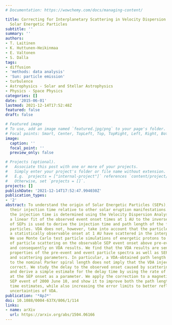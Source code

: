 ```yaml
---
# Documentation: https://wowchemy.com/docs/managing-content/

title: Correcting for Interplanetary Scattering in Velocity Dispersion analysis of
  Solar Energetic Particles
subtitle: ''
summary: ''
authors:
- T. Laitinen
- K. Huttunen-Heikinmaa
- E. Valtonen
- S. Dalla
tags:
- diffusion
- 'methods: data analysis'
- 'Sun: particle emission'
- turbulence
- Astrophysics - Solar and Stellar Astrophysics
- Physics - Space Physics
categories: []
date: '2015-06-01'
lastmod: 2021-12-14T17:52:48Z
featured: false
draft: false

# Featured image
# To use, add an image named `featured.jpg/png` to your page's folder.
# Focal points: Smart, Center, TopLeft, Top, TopRight, Left, Right, BottomLeft, Bottom, BottomRight.
image:
  caption: ''
  focal_point: ''
  preview_only: false

# Projects (optional).
#   Associate this post with one or more of your projects.
#   Simply enter your project's folder or file name without extension.
#   E.g. `projects = ["internal-project"]` references `content/project/deep-learning/index.md`.
#   Otherwise, set `projects = []`.
projects: []
publishDate: '2021-12-14T17:52:47.994030Z'
publication_types:
- '2'
abstract: To understand the origin of Solar Energetic Particles (SEPs), we must study
  their injection time relative to other solar eruption manifestations. Traditionally
  the injection time is determined using the Velocity Dispersion Analysis (VDA) where
  a linear fit of the observed event onset times at 1 AU to the inverse velocities
  of SEPs is used to derive the injection time and path length of the first-arriving
  particles. VDA does not, however, take into account that the particles that produce
  a statistically observable onset at 1 AU have scattered in the interplanetary space.
  We use Monte Carlo test particle simulations of energetic protons to study the effect
  of particle scattering on the observable SEP event onset above pre-event background,
  and consequently on VDA results. We find that the VDA results are sensitive to the
  properties of the pre-event and event particle spectra as well as SEP injection
  and scattering parameters. In particular, a VDA-obtained path length that is close
  to the nominal Parker spiral length does not imply that the VDA injection time is
  correct. We study the delay to the observed onset caused by scattering of the particles
  and derive a simple estimate for the delay time by using the rate of intensity increase
  at the SEP onset as a parameter. We apply the correction to a magnetically well-connected
  SEP event of 2000 June 10, and show it to improve both the path length and injection
  time estimates, while also increasing the error limits to better reflect the inherent
  uncertainties of VDA.
publication: '*ApJ*'
doi: 10.1088/0004-637X/806/1/114
links:
- name: arXiv
  url: https://arxiv.org/abs/1504.06166
---
```

